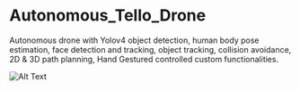 # Autonomous_Tello_Drone
 
Autonomous drone with Yolov4 object detection, human body pose estimation, face detection and tracking, object
tracking, collision avoidance, 2D & 3D path planning, Hand Gestured controlled custom functionalities.

![Alt Text](https://media.giphy.com/media/Is5cqLSqUGL1dxFunW/giphy.gif)
